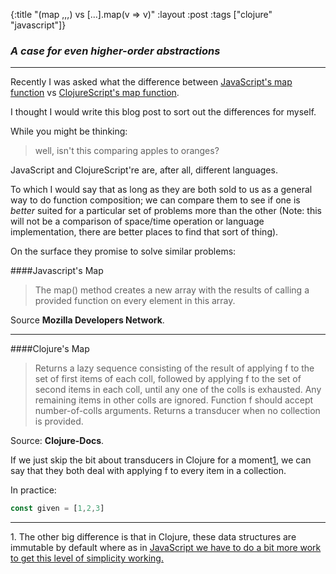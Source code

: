 {:title "(map ,,,) vs [...].map(v => v)"
 :layout :post
 :tags  ["clojure" "javascript"]}

### *A case for even higher-order abstractions*

- - -

Recently I was asked what the difference between
[JavaScript's map function](https://www.google.com/search?q=mdn%20map) 
vs [ClojureScript's map function](http://clojuredocs.org/clojure.core/map). 

I thought I would write this blog 	post to sort out the differences for myself.


While you might be thinking:
> well, isn't this comparing apples to oranges?

JavaScript and ClojureScript're are, after all, different languages.

To which I would say that as long as they are both sold to us as a general way to do function composition; we can compare them to see if one is *better* suited for a particular set of problems more than the other (Note: this will not be a comparison of space/time operation or language implementation, there are better places to find that sort of thing).


On the surface they promise to solve similar problems:

####Javascript's Map

> The map() method creates a new array with the results of calling a provided function on every element in this array.

Source **Mozilla Developers Network**.

- - -

####Clojure's Map

> Returns a lazy sequence consisting of the result of applying f to
the set of first items of each coll, followed by applying f to the
set of second items in each coll, until any one of the colls is
exhausted.  Any remaining items in other colls are ignored. Function
f should accept number-of-colls arguments. Returns a transducer when
no collection is provided.

Source: **Clojure-Docs**.
  

If we just skip the bit about transducers in Clojure for a moment[1](#1), we can say that they both deal with applying f to every item in a collection.

In practice:


```javascript
const given = [1,2,3]

```

- - -
<a name="1">1.</a> The other big difference is that in Clojure, these data structures are immutable by default where as in [JavaScript we have to do a bit more work to get this level of simplicity working.](https://facebook.github.io/immutable-js/)
